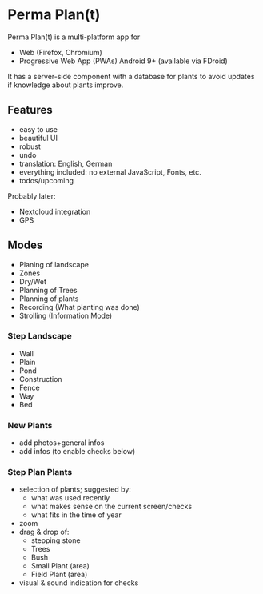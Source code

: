# Perma Plan(t)

Perma Plan(t) is a multi-platform app for

- Web (Firefox, Chromium)
- Progressive Web App (PWAs) Android 9+ (available via FDroid)

It has a server-side component with a database for plants
to avoid updates if knowledge about plants improve.

## Features

- easy to use
- beautiful UI
- robust
- undo
- translation: English, German
- everything included: no external JavaScript, Fonts, etc.
- todos/upcoming

Probably later:

- Nextcloud integration
- GPS

## Modes

- Planing of landscape
- Zones
- Dry/Wet
- Planning of Trees
- Planning of plants
- Recording (What planting was done)
- Strolling (Information Mode)

### Step Landscape

- Wall
- Plain
- Pond
- Construction
- Fence
- Way
- Bed

### New Plants

- add photos+general infos
- add infos (to enable checks below)

### Step Plan Plants

- selection of plants; suggested by:
  - what was used recently
  - what makes sense on the current screen/checks
  - what fits in the time of year
- zoom
- drag & drop of:
  - stepping stone
  - Trees
  - Bush
  - Small Plant (area)
  - Field Plant (area)
- visual & sound indication for checks



